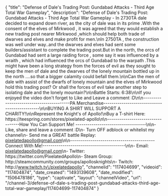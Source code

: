 {
    "title": "Defense of Dale's Trading Post: Gundabad Attacks - Third Age Total War Gameplay",
    "description": "Defense of Dale's Trading Post: Gundabad Attacks - Third Age Total War Gameplay - In 2730TA dale decided to expand down river, as the city of dale was in its prime .With the consent of the elves of Mirkwood , it was agreed that they would establish a new trading post nearer Mirkwood ,which should help both trade of dwarves and elves and make profit for men.\nIn 2750TA , the construction was well under way..and the dwarves and elves had sent some builders\/assistant to complete the trading post.But in the north, the orcs of Gundabad had sent a large raiding force , some say it was influenced by a wraith , which had influenced the orcs of Gundabad to the warpath .This might have been a long strategy from the forces of evil as they sought to keep the men of dale and the dwarves of the lonely mountain bottled up in the north ....so that a bigger calamity could befall them.\n\nCan the men of dale with assist of the dwarfs of lonely mountain and the elves of Mirkwood hold this trading post? Or shall the forces of evil take another step to isolating dale and the lonely mountain?\n\nBattle Starts: 6:38\n\nIf you enjoyed the video don't forget to Like and Leave a comment :D\n\n-----------------------------------------PA Merchandise----------------------------------------------\n\nBUYING A SHIRT WILL SUPPORT A CHARITY!\n\nRepresent the Knight's of Apollo!\nBuy a T-shirt Here: https:\/\/teespring.com\/stores\/pixelated-apollo\n\n----------------------------------How You Can Support Me! -----------------------------------\n\n- Like, share and leave a comment :D\n- Turn OFF adblock or whitelist my channel\n- Send me a GREAT battle Replay: pixelatedapollo@gmail.com\n\n------------------------------------------Connect With Me!-----------------------------------------\n\n- Email: pixelatedapollo@gmail.com\n- Twitter: https:\/\/twitter.com\/PixelatedApollo\n- Steam Group:  http:\/\/steamcommunity.com\/groups\/apollosknights\n- Twitch: http:\/\/www.twitch.tv\/pixelatedapollo",
    "channelid": "117404699",
    "videoid": "117404874",
    "date_created": "1493139608",
    "date_modified": "1506478186",
    "type": "captivate",
    "layout": "channelVideo",
    "url": "\/channel-3\/defense-of-dale-s-trading-post-gundabad-attacks-third-age-total-war-gameplay\/117404699-117404874"
}